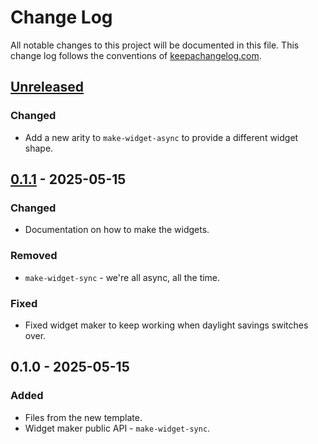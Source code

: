 # Change Log
All notable changes to this project will be documented in this file. This change log follows the conventions of [keepachangelog.com](http://keepachangelog.com/).

## [Unreleased]
### Changed
- Add a new arity to `make-widget-async` to provide a different widget shape.

## [0.1.1] - 2025-05-15
### Changed
- Documentation on how to make the widgets.

### Removed
- `make-widget-sync` - we're all async, all the time.

### Fixed
- Fixed widget maker to keep working when daylight savings switches over.

## 0.1.0 - 2025-05-15
### Added
- Files from the new template.
- Widget maker public API - `make-widget-sync`.

[Unreleased]: https://sourcehost.site/your-name/clojure-simple-api/compare/0.1.1...HEAD
[0.1.1]: https://sourcehost.site/your-name/clojure-simple-api/compare/0.1.0...0.1.1

